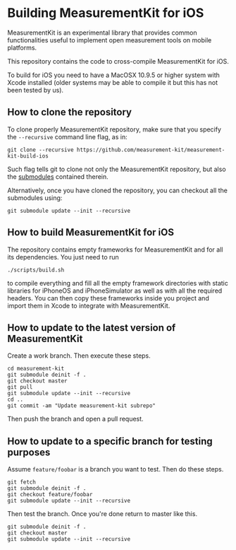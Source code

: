 # Building MeasurementKit for iOS

MeasurementKit is an experimental library that provides common functionalities
useful to implement open measurement tools on mobile platforms.

This repository contains the code to cross-compile MeasurementKit for iOS.

To build for iOS you need to have a MacOSX 10.9.5 or higher system
with Xcode installed (older systems may be able to compile it but
this has not been tested by us).

## How to clone the repository

To clone properly MeasurementKit repository, make sure that you specify the
`--recursive` command line flag, as in:

    git clone --recursive https://github.com/measurement-kit/measurement-kit-build-ios

Such flag tells git to clone not only the MeasurementKit repository, but also
the [submodules](http://git-scm.com/docs/git-submodule) contained therein.

Alternatively, once you have cloned the repository, you can checkout all
the submodules using:

    git submodule update --init --recursive

## How to build MeasurementKit for iOS

The repository contains empty frameworks for MeasurementKit and for
all its dependencies. You just need to run

    ./scripts/build.sh

to compile everything and fill all the empty framework directories
with static libraries for iPhoneOS and iPhoneSimulator as well as with
all the required headers. You can then copy these frameworks inside
you project and import them in Xcode to integrate with MeasurementKit.

## How to update to the latest version of MeasurementKit

Create a work branch. Then execute these steps.

```
cd measurement-kit
git submodule deinit -f .
git checkout master
git pull
git submodule update --init --recursive
cd ..
git commit -am "Update measurement-kit subrepo"
```

Then push the branch and open a pull request.

## How to update to a specific branch for testing purposes

Assume `feature/foobar` is a branch you want to test. Then do these steps.

```
git fetch
git submodule deinit -f .
git checkout feature/foobar
git submodule update --init --recursive 
```

Then test the branch. Once you're done return to master like this.

```
git submodule deinit -f .
git checkout master
git submodule update --init --recursive
```
